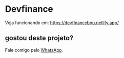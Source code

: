 # Devfinance
Veja funcionando em:
<https://devfinancebnu.netlify.app/>

## gostou deste projeto?
Fale comigo pelo [WhatsApp](https://api.whatsapp.com/send?phone=5547991604944&text=ol%C3%A1%20willian%2Ceu%20vim%20pelo%20seu%20link%20do%20projeto%20pelo%20Gti%20hub).
